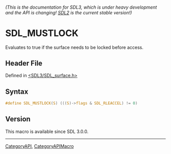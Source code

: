 ###### (This is the documentation for SDL3, which is under heavy development and the API is changing! [SDL2](https://wiki.libsdl.org/SDL2/) is the current stable version!)
# SDL_MUSTLOCK

Evaluates to true if the surface needs to be locked before access.

## Header File

Defined in [<SDL3/SDL_surface.h>](https://github.com/libsdl-org/SDL/blob/main/include/SDL3/SDL_surface.h)

## Syntax

```c
#define SDL_MUSTLOCK(S) (((S)->flags & SDL_RLEACCEL) != 0)
```

## Version

This macro is available since SDL 3.0.0.

----
[CategoryAPI](CategoryAPI), [CategoryAPIMacro](CategoryAPIMacro)

